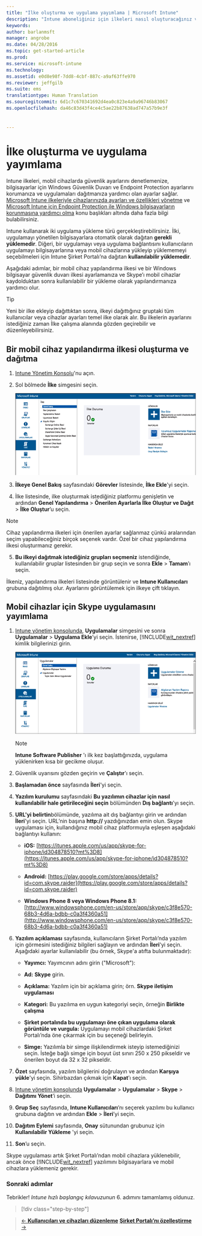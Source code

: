 ```yaml
---
title: "İlke oluşturma ve uygulama yayımlama | Microsoft Intune"
description: "Intune aboneliğiniz için ilkeleri nasıl oluşturacağınız ve örnek bir uygulamayı nasıl yayımlayacağınız anlatılır."
keywords: 
author: barlanmsft
manager: angrobe
ms.date: 04/28/2016
ms.topic: get-started-article
ms.prod: 
ms.service: microsoft-intune
ms.technology: 
ms.assetid: e0d8e98f-7dd8-4cbf-887c-a9af63ffe970
ms.reviewer: jeffgilb
ms.suite: ems
translationtype: Human Translation
ms.sourcegitcommit: 6d1c7c670341692d4ea0c823e4a9a96746b83067
ms.openlocfilehash: da46c83d43f4ce4c5ae22b87638ad747a57b9e3f


---
```


# İlke oluşturma ve uygulama yayımlama
Intune ilkeleri, mobil cihazlarda güvenlik ayarlarını denetlemenize, bilgisayarlar için Windows Güvenlik Duvarı ve Endpoint Protection ayarlarını korumanıza ve uygulamaları dağıtmanıza yardımcı olan ayarlar sağlar. [Microsoft Intune ilkeleriyle cihazlarınızda ayarları ve özellikleri yönetme](/Intune/deploy-use/manage-settings-and-features-on-your-devices-with-microsoft-intune-policies) ve [Microsoft Intune için Endpoint Protection ile Windows bilgisayarların korunmasına yardımcı olma](/Intune/deploy-use/help-secure-windows-pcs-with-endpoint-protection-for-microsoft-intune) konu başlıkları altında daha fazla bilgi bulabilirsiniz.

Intune kullanarak iki uygulama yükleme türü gerçekleştirebilirsiniz. İlki, uygulamayı yönetilen bilgisayarlara otomatik olarak dağıtan **gerekli yüklemedir**. Diğeri, bir uygulamayı veya uygulama bağlantısını kullanıcıların uygulamayı bilgisayarlarına veya mobil cihazlarına yükleyip yüklememeyi seçebilmeleri için Intune Şirket Portalı’na dağıtan **kullanılabilir yüklemedir**.

Aşağıdaki adımlar, bir mobil cihaz yapılandırma ilkesi ve bir Windows bilgisayar güvenlik duvarı ilkesi ayarlamanıza ve Skype’ı mobil cihazlar kaydolduktan sonra kullanılabilir bir yükleme olarak yapılandırmanıza yardımcı olur.

> [!TIP]
> Yeni bir ilke ekleyip dağıttıktan sonra, ilkeyi dağıttığınız gruptaki tüm kullanıcılar veya cihazlar ayarları temel ilke olarak alır. Bu ilkelerin ayarlarını istediğiniz zaman İlke çalışma alanında gözden geçirebilir ve düzenleyebilirsiniz.


## Bir mobil cihaz yapılandırma ilkesi oluşturma ve dağıtma

1.  [Intune Yönetim Konsolu](https://manage.microsoft.com/)'nu açın.

2.  Sol bölmede **İlke** simgesini seçin.

    ![admin-console-policy-workspace](./media/policy.png)

3.  **İlkeye Genel Bakış** sayfasındaki **Görevler** listesinde, **İlke Ekle**'yi seçin.

4.  İlke listesinde, ilke oluşturmak istediğiniz platformu genişletin ve ardından **Genel Yapılandırma** > **Önerilen Ayarlarla İlke Oluştur ve Dağıt** > **İlke Oluştur**’u seçin.

> [!NOTE]
> Cihaz yapılandırma ilkeleri için önerilen ayarlar sağlanmaz çünkü aralarından seçim yapabileceğiniz birçok seçenek vardır. Özel bir cihaz yapılandırma ilkesi oluşturmanız gerekir.


5.  **Bu ilkeyi dağıtmak istediğiniz grupları seçmeniz** istendiğinde, kullanılabilir gruplar listesinden bir grup seçin ve sonra **Ekle** > **Tamam**’ı seçin.

İlkeniz, yapılandırma ilkeleri listesinde görüntülenir ve **Intune Kullanıcıları** grubuna dağıtılmış olur. Ayarlarını görüntülemek için ilkeye çift tıklayın.

## Mobil cihazlar için Skype uygulamasını yayımlama

1.  [Intune yönetim konsolunda](https://manage.microsoft.com/), **Uygulamalar** simgesini ve sonra **Uygulamalar** > **Uygulama Ekle**’yi seçin. İstenirse, [!INCLUDE[wit_nextref](../includes/wit_nextref_md.md)] kimlik bilgilerinizi girin.

    ![admin-console-apps-workspace](./media/apps.png)

    > [!NOTE]
    > **Intune Software Publisher** 'ı ilk kez başlattığınızda, uygulama yüklenirken kısa bir gecikme oluşur.

2.  Güvenlik uyarısını gözden geçirin ve **Çalıştır**'ı seçin.

3.  **Başlamadan önce** sayfasında **İleri**'yi seçin.

4.  **Yazılım kurulumu** sayfasındaki **Bu yazılımın cihazlar için nasıl kullanılabilir hale getirileceğini seçin** bölümünden **Dış bağlantı**'yı seçin.

5.  **URL'yi belirtin**bölümünde, yazılıma ait dış bağlantıyı girin ve ardından **İleri**'yi seçin. URL’nin başına **http://** yazdığınızdan emin olun. Skype uygulaması için, kullandığınız mobil cihaz platformuyla eşleşen aşağıdaki bağlantıyı kullanın:

    -   **iOS:**   [https://itunes.apple.com/us/app/skype-for-iphone/id304878510?mt%3D8](https://itunes.apple.com/us/app/skype-for-iphone/id304878510?mt%3D8)

    -   **Android:**  [https://play.google.com/store/apps/details?id=com.skype.raider](https://play.google.com/store/apps/details?id=com.skype.raider)

    -   **Windows Phone 8 veya Windows Phone 8.1:**  [http://www.windowsphone.com/en-us/store/app/skype/c3f8e570-68b3-4d6a-bdbb-c0a3f4360a51](http://www.windowsphone.com/en-us/store/app/skype/c3f8e570-68b3-4d6a-bdbb-c0a3f4360a51)

6.  **Yazılım açıklaması** sayfasında, kullanıcıların Şirket Portalı’nda yazılım için görmesini istediğiniz bilgileri sağlayın ve ardından **İleri**'yi seçin. Aşağıdaki ayarlar kullanılabilir (bu örnek, Skype'a atıfta bulunmaktadır):

    -   **Yayımcı:** Yayımcının adını girin ("Microsoft"):

    -   **Ad:** **Skype** girin.

    -   **Açıklama:** Yazılım için bir açıklama girin; örn. **Skype iletişim uygulaması**

    -   **Kategori:** Bu yazılıma en uygun kategoriyi seçin, örneğin **Birlikte çalışma**

    -   **Şirket portalında bu uygulamayı öne çıkan uygulama olarak görüntüle ve vurgula:** Uygulamayı mobil cihazlardaki Şirket Portalı’nda öne çıkarmak için bu seçeneği belirleyin.

    -   **Simge:** Yazılımla bir simge ilişkilendirmek isteyip istemediğinizi seçin. İsteğe bağlı simge için boyut üst sınırı 250 x 250 pikseldir ve önerilen boyut da 32 x 32 pikseldir.

7.  **Özet** sayfasında, yazılım bilgilerini doğrulayın ve ardından **Karşıya yükle**'yi seçin. Sihirbazdan çıkmak için **Kapat**’ı seçin.

8.  [Intune yönetim konsolunda](https://manage.microsoft.com/) **Uygulamalar** > **Uygulamalar** > **Skype** > **Dağıtımı Yönet**’i seçin.

9. **Grup Seç** sayfasında, **Intune Kullanıcıları**’nı seçerek yazılımı bu kullanıcı grubuna dağıtın ve ardından **Ekle** > **İleri**’yi seçin.

10. **Dağıtım Eylemi** sayfasında, **Onay** sütunundan grubunuz için **Kullanılabilir Yükleme** 'yi seçin.

11. **Son**’u seçin.

Skype uygulaması artık Şirket Portalı’ndan mobil cihazlara yüklenebilir, ancak önce [!INCLUDE[wit_nextref](../includes/wit_nextref_md.md)] yazılımını bilgisayarlara ve mobil cihazlara yüklemeniz gerekir.


### Sonraki adımlar
Tebrikler! *Intune hızlı başlangıç kılavuzunun* 6. adımını tamamlamış oldunuz.

>[!div class="step-by-step"]

>[&larr; **Kullanıcıları ve cihazları düzenleme**](.\start-with-a-paid-subscription-to-microsoft-intune-step-5.md)       [**Şirket Portalı’nı özelleştirme** &rarr;](.\start-with-a-paid-subscription-to-microsoft-intune-step-7.md)  



<!--HONumber=Aug16_HO4-->


